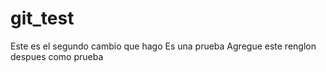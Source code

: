 # git_test
Este es el segundo cambio que hago
Es una prueba
Agregue este renglon despues como prueba
